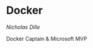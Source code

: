 <!-- .slide: data-background="images/containers.jpg" style="text-align: center; vertical-align: middle; background: rgba(0, 0, 0, 0.5);" -->

# Docker

*Nicholas Dille*

Docker Captain & Microsoft MVP